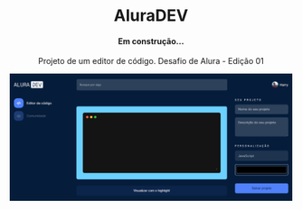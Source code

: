 <div align="center">
  <h1>AluraDEV</h1>
  <h4 align="center"> Em construção...</h4>
  <p>Projeto de um editor de código. Desafio de Alura - Edição 01</p>
</div>

<div align="center">
  <img width="500em" src="assets/img/aluradev.png"></img>
</div>
